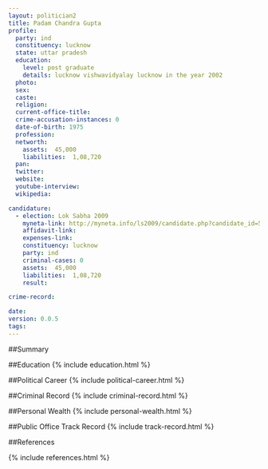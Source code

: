 ```yaml
---
layout: politician2
title: Padam Chandra Gupta
profile: 
  party: ind
  constituency: lucknow
  state: uttar pradesh
  education: 
    level: post graduate
    details: lucknow vishwavidyalay lucknow in the year 2002
  photo: 
  sex: 
  caste: 
  religion: 
  current-office-title: 
  crime-accusation-instances: 0
  date-of-birth: 1975
  profession: 
  networth: 
    assets:  45,000
    liabilities:  1,08,720
  pan: 
  twitter: 
  website: 
  youtube-interview: 
  wikipedia: 

candidature: 
  - election: Lok Sabha 2009
    myneta-link: http://myneta.info/ls2009/candidate.php?candidate_id=5599
    affidavit-link: 
    expenses-link: 
    constituency: lucknow 
    party: ind
    criminal-cases: 0
    assets:  45,000
    liabilities:  1,08,720
    result:  

crime-record: 

date: 
version: 0.0.5
tags: 
---
```

##Summary


##Education
{% include education.html %}


##Political Career
{% include political-career.html %}


##Criminal Record
{% include criminal-record.html %}


##Personal Wealth
{% include personal-wealth.html %}


##Public Office Track Record
{% include track-record.html %}


##References


{% include references.html %}